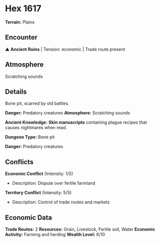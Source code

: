 # Hex 1617

**Terrain:** Plains

## Encounter
▲ **Ancient Ruins** | Tension: economic | Trade route present

## Atmosphere
Scratching sounds

## Details
Bone pit, scarred by old battles.

**Danger:** Predatory creatures
**Atmosphere:** Scratching sounds


**Ancient Knowledge:** **Skin manuscripts** containing plague recipes that causes nightmares when read.

**Dungeon Type:** Bone pit

**Danger:** Predatory creatures

## Conflicts
**Economic Conflict** (Intensity: 1/5)
- Description: Dispute over fertile farmland

**Territory Conflict** (Intensity: 5/5)
- Description: Control of trade routes and markets

## Economic Data
**Trade Routes:** 2
**Resources:** Grain, Livestock, Fertile soil, Water
**Economic Activity:** Farming and herding
**Wealth Level:** 6/10
